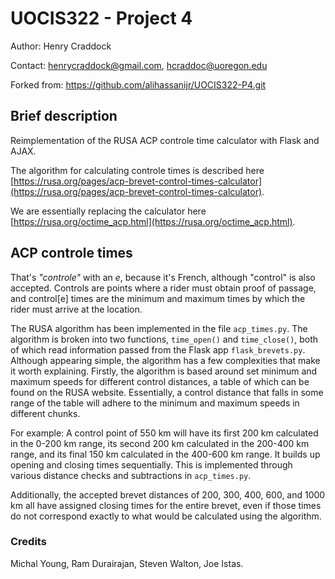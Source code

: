 # UOCIS322 - Project 4 #

Author: Henry Craddock

Contact: henrycraddock@gmail.com, hcraddoc@uoregon.edu

Forked from: https://github.com/alihassanijr/UOCIS322-P4.git

## Brief description

Reimplementation of the RUSA ACP controle time calculator with Flask and AJAX.

The algorithm for calculating controle times is described here [https://rusa.org/pages/acp-brevet-control-times-calculator](https://rusa.org/pages/acp-brevet-control-times-calculator).

We are essentially replacing the calculator here [https://rusa.org/octime_acp.html](https://rusa.org/octime_acp.html).

## ACP controle times

That's *"controle"* with an *e*, because it's French, although "control" is also accepted. 
Controls are points where a rider must obtain proof of passage, and control[e] times are 
the minimum and maximum times by which the rider must arrive at the location.

The RUSA algorithm has been implemented in the file `acp_times.py`. The algorithm is broken into two
functions, `time_open()` and `time_close()`, both of which read information passed from the Flask app
`flask_brevets.py`. Although appearing simple, the algorithm has a few complexities that make it 
worth explaining. Firstly, the algorithm is based around set minimum and maximum speeds for different
control distances, a table of which can be found on the RUSA website. Essentially, a control distance
that falls in some range of the table will adhere to the minimum and maximum speeds in different chunks.

For example: A control point of 550 km will have its first 200 km calculated in the 0-200 km range,
its second 200 km calculated in the 200-400 km range, and its final 150 km calculated in the 
400-600 km range. It builds up opening and closing times sequentially. This is implemented through 
various distance checks and subtractions in `acp_times.py`.

Additionally, the accepted brevet distances of 200, 300, 400, 600, and 1000 km all have assigned 
closing times for the entire brevet, even if those times do not correspond exactly to what would 
be calculated using the algorithm.

### Credits

Michal Young, Ram Durairajan, Steven Walton, Joe Istas.